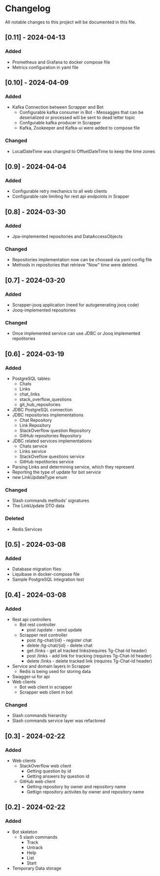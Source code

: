 # Changelog

All notable changes to this project will be documented in this file.

## [0.11] - 2024-04-13

### Added
- Prometheus and Grafana to docker compose file
- Metrics configuration in yaml file

## [0.10] - 2024-04-09

### Added
- Kafka Connection between Scrapper and Bot
  - Configurable kafka consumer in Bot
        - Messagges that can be deserialized or processed will be sent to dead letter topic
  - Confgurable kafka producer in Scrapper
  - Kafka, Zookeeper and Kafka-ui were added to compose file

### Changed
- LocalDateTime was changed to OffsetDateTime to keep the time zones

## [0.9] - 2024-04-04

### Added
- Configurable retry mechanics to all web clients
- Configurable rate limiting for rest api endpoints in Srapper

## [0.8] - 2024-03-30

### Added
- Jpa-implemented repositories and DataAccessObjects

### Changed
- Repositories implementation now can be choosed via yaml config file
- Methods in repositories that retrieve "Now" time were deleted.

## [0.7] - 2024-03-20

### Added
- Scrapper-jooq application (need for autogenerating jooq code)
- Jooq-implemented repositories

### Changed
- Once implemented service can use JDBC or Jooq implemented repotitories

## [0.6] - 2024-03-19

### Added 
- PostgreSQL tables:
    - Chats
    - Links
    - chat_links
    - stack_overflow_questions
    - git_hub_repositories
- JDBC PostgreSQL connection
- JDBC repositories implementations
    - Chat Repository
    - Link Repository
    - StackOverflow question Repository
    - GitHub repositories Repository
- JDBC related services implementations
    - Chats service
    - Links service
    - StackOveflow questions service
    - GitHub repotitories service
- Parsing Links and determining service, which they represent
- Reporting the type of update for bot service
- new LinkUpdateType enum

### Changed
- Slash commands methods' signatures
- The LinkUpdate DTO data

### Deleted
- Redis Services

## [0.5] - 2024-03-08

### Added
- Database migration files
- Liquibase in docker-compose file
- Sample PostgreSQL integration test

## [0.4] - 2024-03-08

### Added
- Rest api controllers
    - Bot rest controller
        - post /update - send update
    - Scrapper rest controller
        - post /tg-chat/{id} - register chat
        - delete /tg-chat/{id} - delete chat
        - get /links - get all tracked links(requires Tg-Chat-Id header)
        - post /links - add link for tracking (requires Tg-Chat-Id header)
        - delete /links - delete tracked link (requires Tg-Chat-Id header)
- Service and domain layers in Scrapper
    - Redis is being used for storing data
- Swagger-ui for api
- Web clients
    - Bot web client in scrapper
    - Scrapper web client in bot
 
### Changed
- Slash commands hierarchy
- Slash commands service layer was refactored 


## [0.3] - 2024-02-22

### Added
- Web clients
    - StackOverflow web client
        - Getting question by id
        - Getting answers by question id
    - GitHub web client
        - Getting repository by owner and repository name
        - Gettign repository activites by owner and repository name
  

## [0.2] - 2024-02-22

### Added   
- Bot skeleton
  - 5 slash commands
    - Track
    - Untrack
    - Help
    - List
    - Start
- Temporary Data storage 
